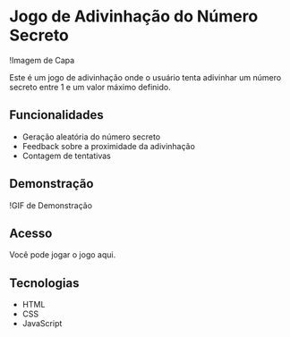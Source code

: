 # Jogo de Adivinhação do Número Secreto
!Imagem de Capa

Este é um jogo de adivinhação onde o usuário tenta adivinhar um número secreto entre 1 e um valor máximo definido.

## Funcionalidades
- Geração aleatória do número secreto
- Feedback sobre a proximidade da adivinhação
- Contagem de tentativas

## Demonstração
!GIF de Demonstração

## Acesso
Você pode jogar o jogo aqui.

## Tecnologias
- HTML
- CSS
- JavaScript
